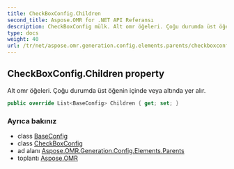 ```yaml
---
title: CheckBoxConfig.Children
second_title: Aspose.OMR for .NET API Referansı
description: CheckBoxConfig mülk. Alt omr öğeleri. Çoğu durumda üst öğenin içinde veya altında yer alır.
type: docs
weight: 40
url: /tr/net/aspose.omr.generation.config.elements.parents/checkboxconfig/children/
---
```

## CheckBoxConfig.Children property

Alt omr öğeleri. Çoğu durumda üst öğenin içinde veya altında yer alır.

```csharp
public override List<BaseConfig> Children { get; set; }
```

### Ayrıca bakınız

* class [BaseConfig](../../../aspose.omr.generation.config/baseconfig/)
* class [CheckBoxConfig](../)
* ad alanı [Aspose.OMR.Generation.Config.Elements.Parents](../../checkboxconfig/)
* toplantı [Aspose.OMR](../../../)


